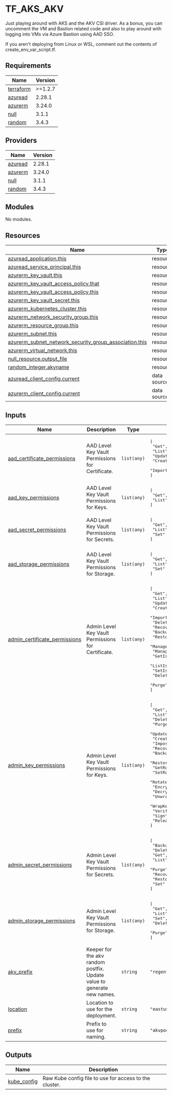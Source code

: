 # TF_AKS_AKV
Just playing around with AKS and the AKV CSI driver. As a bonus, you can uncomment the VM and Bastion related code and also to play around with logging into VMs via Azure Bastion using AAD SSO.

If you aren't deploying from Linux or WSL, comment out the contents of create_env_var_script.tf.

<!-- BEGINNING OF PRE-COMMIT-TERRAFORM DOCS HOOK -->
## Requirements

| Name | Version |
|------|---------|
| <a name="requirement_terraform"></a> [terraform](#requirement\_terraform) | >=1.2.7 |
| <a name="requirement_azuread"></a> [azuread](#requirement\_azuread) | 2.28.1 |
| <a name="requirement_azurerm"></a> [azurerm](#requirement\_azurerm) | 3.24.0 |
| <a name="requirement_null"></a> [null](#requirement\_null) | 3.1.1 |
| <a name="requirement_random"></a> [random](#requirement\_random) | 3.4.3 |

## Providers

| Name | Version |
|------|---------|
| <a name="provider_azuread"></a> [azuread](#provider\_azuread) | 2.28.1 |
| <a name="provider_azurerm"></a> [azurerm](#provider\_azurerm) | 3.24.0 |
| <a name="provider_null"></a> [null](#provider\_null) | 3.1.1 |
| <a name="provider_random"></a> [random](#provider\_random) | 3.4.3 |

## Modules

No modules.

## Resources

| Name | Type |
|------|------|
| [azuread_application.this](https://registry.terraform.io/providers/hashicorp/azuread/2.28.1/docs/resources/application) | resource |
| [azuread_service_principal.this](https://registry.terraform.io/providers/hashicorp/azuread/2.28.1/docs/resources/service_principal) | resource |
| [azurerm_key_vault.this](https://registry.terraform.io/providers/hashicorp/azurerm/3.24.0/docs/resources/key_vault) | resource |
| [azurerm_key_vault_access_policy.that](https://registry.terraform.io/providers/hashicorp/azurerm/3.24.0/docs/resources/key_vault_access_policy) | resource |
| [azurerm_key_vault_access_policy.this](https://registry.terraform.io/providers/hashicorp/azurerm/3.24.0/docs/resources/key_vault_access_policy) | resource |
| [azurerm_key_vault_secret.this](https://registry.terraform.io/providers/hashicorp/azurerm/3.24.0/docs/resources/key_vault_secret) | resource |
| [azurerm_kubernetes_cluster.this](https://registry.terraform.io/providers/hashicorp/azurerm/3.24.0/docs/resources/kubernetes_cluster) | resource |
| [azurerm_network_security_group.this](https://registry.terraform.io/providers/hashicorp/azurerm/3.24.0/docs/resources/network_security_group) | resource |
| [azurerm_resource_group.this](https://registry.terraform.io/providers/hashicorp/azurerm/3.24.0/docs/resources/resource_group) | resource |
| [azurerm_subnet.this](https://registry.terraform.io/providers/hashicorp/azurerm/3.24.0/docs/resources/subnet) | resource |
| [azurerm_subnet_network_security_group_association.this](https://registry.terraform.io/providers/hashicorp/azurerm/3.24.0/docs/resources/subnet_network_security_group_association) | resource |
| [azurerm_virtual_network.this](https://registry.terraform.io/providers/hashicorp/azurerm/3.24.0/docs/resources/virtual_network) | resource |
| [null_resource.output_file](https://registry.terraform.io/providers/hashicorp/null/3.1.1/docs/resources/resource) | resource |
| [random_integer.akvname](https://registry.terraform.io/providers/hashicorp/random/3.4.3/docs/resources/integer) | resource |
| [azuread_client_config.current](https://registry.terraform.io/providers/hashicorp/azuread/2.28.1/docs/data-sources/client_config) | data source |
| [azurerm_client_config.current](https://registry.terraform.io/providers/hashicorp/azurerm/3.24.0/docs/data-sources/client_config) | data source |

## Inputs

| Name | Description | Type | Default | Required |
|------|-------------|------|---------|:--------:|
| <a name="input_aad_certificate_permissions"></a> [aad\_certificate\_permissions](#input\_aad\_certificate\_permissions) | AAD Level Key Vault Permissions for Certificate. | `list(any)` | <pre>[<br>  "Get",<br>  "List",<br>  "Update",<br>  "Create",<br>  "Import"<br>]</pre> | no |
| <a name="input_aad_key_permissions"></a> [aad\_key\_permissions](#input\_aad\_key\_permissions) | AAD Level Key Vault Permissions for Keys. | `list(any)` | <pre>[<br>  "Get",<br>  "List"<br>]</pre> | no |
| <a name="input_aad_secret_permissions"></a> [aad\_secret\_permissions](#input\_aad\_secret\_permissions) | AAD Level Key Vault Permissions for Secrets. | `list(any)` | <pre>[<br>  "Get",<br>  "List",<br>  "Set"<br>]</pre> | no |
| <a name="input_aad_storage_permissions"></a> [aad\_storage\_permissions](#input\_aad\_storage\_permissions) | AAD Level Key Vault Permissions for Storage. | `list(any)` | <pre>[<br>  "Get",<br>  "List",<br>  "Set"<br>]</pre> | no |
| <a name="input_admin_certificate_permissions"></a> [admin\_certificate\_permissions](#input\_admin\_certificate\_permissions) | Admin Level Key Vault Permissions for Certificate. | `list(any)` | <pre>[<br>  "Get",<br>  "List",<br>  "Update",<br>  "Create",<br>  "Import",<br>  "Delete",<br>  "Recover",<br>  "Backup",<br>  "Restore",<br>  "ManageContacts",<br>  "ManageIssuers",<br>  "GetIssuers",<br>  "ListIssuers",<br>  "SetIssuers",<br>  "DeleteIssuers",<br>  "Purge"<br>]</pre> | no |
| <a name="input_admin_key_permissions"></a> [admin\_key\_permissions](#input\_admin\_key\_permissions) | Admin Level Key Vault Permissions for Keys. | `list(any)` | <pre>[<br>  "Get",<br>  "List",<br>  "Delete",<br>  "Purge",<br>  "Update",<br>  "Create",<br>  "Import",<br>  "Recover",<br>  "Backup",<br>  "Restore",<br>  "GetRotationPolicy",<br>  "SetRotationPolicy",<br>  "Rotate",<br>  "Encrypt",<br>  "Decrypt",<br>  "UnwrapKey",<br>  "WrapKey",<br>  "Verify",<br>  "Sign",<br>  "Release"<br>]</pre> | no |
| <a name="input_admin_secret_permissions"></a> [admin\_secret\_permissions](#input\_admin\_secret\_permissions) | Admin Level Key Vault Permissions for Secrets. | `list(any)` | <pre>[<br>  "Backup",<br>  "Delete",<br>  "Get",<br>  "List",<br>  "Purge",<br>  "Recover",<br>  "Restore",<br>  "Set"<br>]</pre> | no |
| <a name="input_admin_storage_permissions"></a> [admin\_storage\_permissions](#input\_admin\_storage\_permissions) | Admin Level Key Vault Permissions for Storage. | `list(any)` | <pre>[<br>  "Get",<br>  "List",<br>  "Set",<br>  "Delete",<br>  "Purge"<br>]</pre> | no |
| <a name="input_akv_prefix"></a> [akv\_prefix](#input\_akv\_prefix) | Keeper for the akv random postfix. Update value to generate new names. | `string` | `"regen"` | no |
| <a name="input_location"></a> [location](#input\_location) | Location to use for the deployment. | `string` | `"eastus"` | no |
| <a name="input_prefix"></a> [prefix](#input\_prefix) | Prefix to use for naming. | `string` | `"akvpoc"` | no |

## Outputs

| Name | Description |
|------|-------------|
| <a name="output_kube_config"></a> [kube\_config](#output\_kube\_config) | Raw Kube config file to use for access to the cluster. |
<!-- END OF PRE-COMMIT-TERRAFORM DOCS HOOK -->
